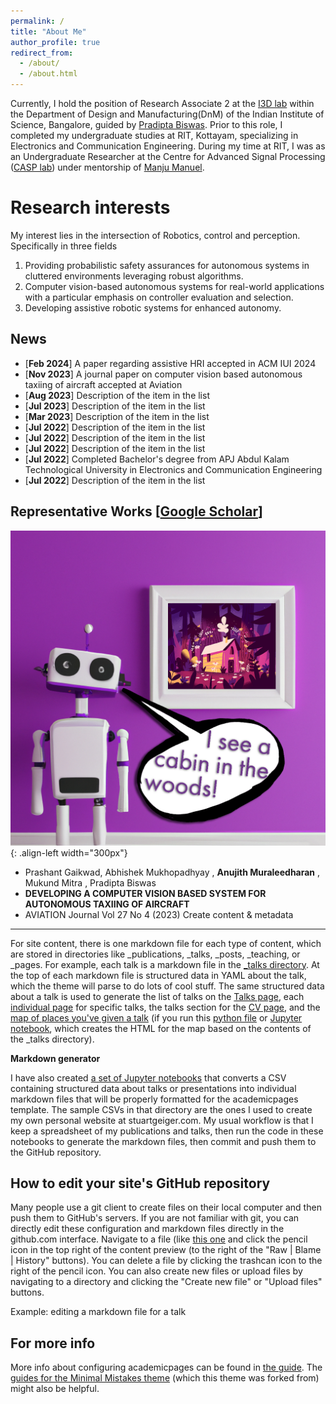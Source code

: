 ```yaml
---
permalink: /
title: "About Me"
author_profile: true
redirect_from: 
  - /about/
  - /about.html
---
```

Currently, I hold the position of Research Associate 2 at the [I3D lab](https://cambum.net/I3D.htm) within the Department of Design and Manufacturing(DnM) of the Indian Institute of Science, Bangalore, guided by [Pradipta Biswas](https://cambum.net/PB/). Prior to this role, I completed my undergraduate studies at RIT, Kottayam, specializing in Electronics and Communication Engineering. During my time at RIT, I was as an Undergraduate Researcher at the Centre for Advanced Signal Processing ([CASP lab](http://www.rit.ac.in/ece/CASP/)) under mentorship of [Manju Manuel](http://www.rit.ac.in/fprofiledisplay.php?penno=603400&dep=ECE).

Research interests
======
My interest lies in the intersection of Robotics, control and perception. Specifically in three fields
1) Providing probabilistic safety assurances for autonomous systems in cluttered environments leveraging robust algorithms.
2) Computer vision-based autonomous systems for real-world applications with a particular emphasis on controller evaluation and selection.
3) Developing assistive robotic systems for enhanced autonomy.

## News

*  [**Feb 2024**]&nbsp;A paper regarding assistive HRI accepted in ACM IUI 2024
*  [**Nov 2023**]&nbsp;A journal paper on computer vision based autonomous taxiing of aircraft accepted at Aviation                          
*  [**Aug 2023**]&nbsp;Description of the item in the list                          
*  [**Jul 2023**]&nbsp;Description of the item in the list
*  [**Mar 2023**]&nbsp;Description of the item in the list 
*  [**Jul 2022**]&nbsp;Description of the item in the list
*  [**Jul 2022**]&nbsp;Description of the item in the list
*  [**Jul 2022**]&nbsp;Description of the item in the list
*  [**Jul 2022**]&nbsp;Completed Bachelor's degree from APJ Abdul Kalam Technological University in Electronics and Communication Engineering 
*  [**Jul 2022**]&nbsp;Description of the item in the list                           

Representative Works [[Google Scholar](https://scholar.google.com/citations?user=4-55tyYAAAAJ&hl=en)]
------

![Image Description](/images/image_to_text_vis.png){: .align-left width="300px"}
* Prashant Gaikwad, Abhishek Mukhopadhyay , **Anujith Muraleedharan** , Mukund Mitra , Pradipta Biswas
* **DEVELOPING A COMPUTER VISION BASED SYSTEM FOR AUTONOMOUS TAXIING OF AIRCRAFT**
* AVIATION Journal Vol 27 No 4 (2023)
Create content & metadata
------
For site content, there is one markdown file for each type of content, which are stored in directories like _publications, _talks, _posts, _teaching, or _pages. For example, each talk is a markdown file in the [_talks directory](https://github.com/academicpages/academicpages.github.io/tree/master/_talks). At the top of each markdown file is structured data in YAML about the talk, which the theme will parse to do lots of cool stuff. The same structured data about a talk is used to generate the list of talks on the [Talks page](https://academicpages.github.io/talks), each [individual page](https://academicpages.github.io/talks/2012-03-01-talk-1) for specific talks, the talks section for the [CV page](https://academicpages.github.io/cv), and the [map of places you've given a talk](https://academicpages.github.io/talkmap.html) (if you run this [python file](https://github.com/academicpages/academicpages.github.io/blob/master/talkmap.py) or [Jupyter notebook](https://github.com/academicpages/academicpages.github.io/blob/master/talkmap.ipynb), which creates the HTML for the map based on the contents of the _talks directory).

**Markdown generator**

I have also created [a set of Jupyter notebooks](https://github.com/academicpages/academicpages.github.io/tree/master/markdown_generator
) that converts a CSV containing structured data about talks or presentations into individual markdown files that will be properly formatted for the academicpages template. The sample CSVs in that directory are the ones I used to create my own personal website at stuartgeiger.com. My usual workflow is that I keep a spreadsheet of my publications and talks, then run the code in these notebooks to generate the markdown files, then commit and push them to the GitHub repository.

How to edit your site's GitHub repository
------
Many people use a git client to create files on their local computer and then push them to GitHub's servers. If you are not familiar with git, you can directly edit these configuration and markdown files directly in the github.com interface. Navigate to a file (like [this one](https://github.com/academicpages/academicpages.github.io/blob/master/_talks/2012-03-01-talk-1.md) and click the pencil icon in the top right of the content preview (to the right of the "Raw | Blame | History" buttons). You can delete a file by clicking the trashcan icon to the right of the pencil icon. You can also create new files or upload files by navigating to a directory and clicking the "Create new file" or "Upload files" buttons. 

Example: editing a markdown file for a talk

For more info
------
More info about configuring academicpages can be found in [the guide](https://academicpages.github.io/markdown/). The [guides for the Minimal Mistakes theme](https://mmistakes.github.io/minimal-mistakes/docs/configuration/) (which this theme was forked from) might also be helpful.
